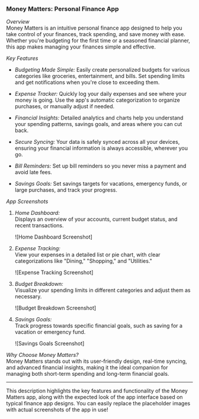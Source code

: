 ### Money Matters: Personal Finance App

*Overview*  
Money Matters is an intuitive personal finance app designed to help you take control of your finances, track spending, and save money with ease. Whether you're budgeting for the first time or a seasoned financial planner, this app makes managing your finances simple and effective.

*Key Features*  
- *Budgeting Made Simple:* Easily create personalized budgets for various categories like groceries, entertainment, and bills. Set spending limits and get notifications when you're close to exceeding them.
  
- *Expense Tracker:* Quickly log your daily expenses and see where your money is going. Use the app's automatic categorization to organize purchases, or manually adjust if needed.
  
- *Financial Insights:* Detailed analytics and charts help you understand your spending patterns, savings goals, and areas where you can cut back.
  
- *Secure Syncing:* Your data is safely synced across all your devices, ensuring your financial information is always accessible, wherever you go.
  
- *Bill Reminders:* Set up bill reminders so you never miss a payment and avoid late fees.
  
- *Savings Goals:* Set savings targets for vacations, emergency funds, or large purchases, and track your progress.

*App Screenshots*  

1. *Home Dashboard:*  
   Displays an overview of your accounts, current budget status, and recent transactions.

   ![Home Dashboard Screenshot]  

2. *Expense Tracking:*  
   View your expenses in a detailed list or pie chart, with clear categorizations like "Dining," "Shopping," and "Utilities."

   ![Expense Tracking Screenshot]  

3. *Budget Breakdown:*  
   Visualize your spending limits in different categories and adjust them as necessary.

   ![Budget Breakdown Screenshot]  

4. *Savings Goals:*  
   Track progress towards specific financial goals, such as saving for a vacation or emergency fund.

   ![Savings Goals Screenshot]  

*Why Choose Money Matters?*  
Money Matters stands out with its user-friendly design, real-time syncing, and advanced financial insights, making it the ideal companion for managing both short-term spending and long-term financial goals.

---

This description highlights the key features and functionality of the Money Matters app, along with the expected look of the app interface based on typical finance app designs. You can easily replace the placeholder images with actual screenshots of the app in use!

